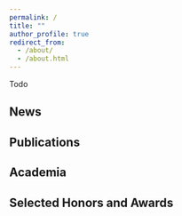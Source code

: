 ```yaml
---
permalink: /
title: ""
author_profile: true
redirect_from: 
  - /about/
  - /about.html
---
```


Todo

## News

## Publications

## Academia

## Selected Honors and Awards
